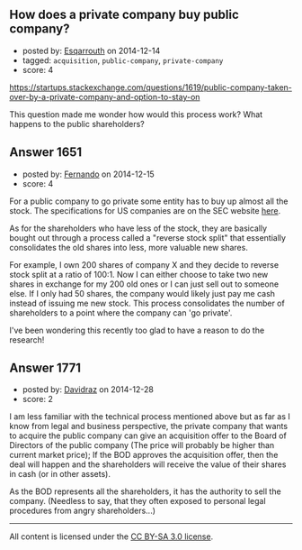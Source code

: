 ## How does a private company buy public company?

- posted by: [Esqarrouth](https://stackexchange.com/users/3055586/esqarrouth) on 2014-12-14
- tagged: `acquisition`, `public-company`, `private-company`
- score: 4

https://startups.stackexchange.com/questions/1619/public-company-taken-over-by-a-private-company-and-option-to-stay-on

This question made me wonder how would this process work? What happens to the public shareholders?


## Answer 1651

- posted by: [Fernando](https://stackexchange.com/users/5092626/fernando) on 2014-12-15
- score: 4

<p>For a public company to go private some entity has to buy up almost all the stock. The specifications for US companies are on the SEC website <a href="http://www.sec.gov/answers/gopriv.htm" rel="nofollow">here</a>.</p>

<p>As for the shareholders who have less of the stock, they are basically bought out through a process called a "reverse stock split" that essentially consolidates the old shares into less, more valuable new shares. </p>

<p>For example, I own 200 shares of company X and they decide to reverse stock split at a ratio of 100:1. Now I can either choose to take two new shares in exchange for my 200 old ones or I can just sell out to someone else. If I only had 50 shares, the company would likely just pay me cash instead of issuing me new stock. This process consolidates the number of shareholders to a point where the company can 'go private'.</p>

<p>I've been wondering this recently too glad to have a reason to do the research!</p>



## Answer 1771

- posted by: [Davidraz](https://stackexchange.com/users/4447731/davidraz) on 2014-12-28
- score: 2

I am less familiar with the technical process mentioned above but as far as I know from legal and business perspective, the private company that wants to acquire the public company can give an acquisition offer to the Board of Directors of the public company (The price will probably be higher than current market price); If the BOD approves the acquisition offer, then the deal will happen and the shareholders will receive the value of their shares in cash (or in other assets).

As the BOD represents all the shareholders, it has the authority to sell the company.
(Needless to say, that they often exposed to personal legal procedures from angry shareholders...)



---

All content is licensed under the [CC BY-SA 3.0 license](https://creativecommons.org/licenses/by-sa/3.0/).
